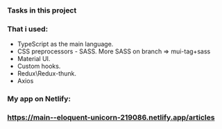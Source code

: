 ### Tasks in this project

### That i used:

- TypeScript as the main language.
- CSS preprocessors - SASS. More SASS on branch => mui-tag+sass
- Material UI.
- Custom hooks.
- Redux\Redux-thunk.
- Axios

### My app on Netlify:

### https://main--eloquent-unicorn-219086.netlify.app/articles
